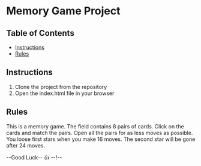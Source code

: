 # Memory Game Project

## Table of Contents

* [Instructions](#instructions)
* [Rules](#rules)

## Instructions

1. Clone the project from the repository
2. Open the index.html file in your browser

## Rules

This is a memory game. The field contains 8 pairs of cards. Click on the cards and match the pairs. 
Open all the pairs for as less moves as possible. 
You loose first stars when you make 16 moves.
The second star will be gone after 24 moves.

--Good Luck-- :+1: --!--

